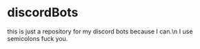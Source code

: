 # discordBots
this is just a repository for my discord bots because I can.\n
I use semicolons fuck you.
